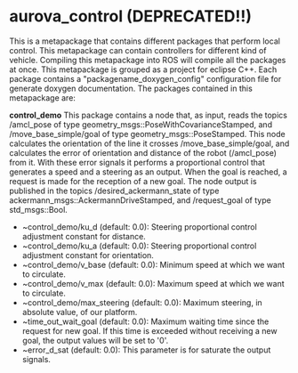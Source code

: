 # aurova_control (DEPRECATED!!)
This is a metapackage that contains different packages that perform local control. This metapackage can contain controllers for different kind of vehicle. Compiling this metapackage into ROS will compile all the packages at once. This metapackage is grouped as a project for eclipse C++. Each package contains a "packagename_doxygen_config" configuration file for generate doxygen documentation. The packages contained in this metapackage are:

**control_demo**
This package contains a node that, as input, reads the topics /amcl_pose of type geometry_msgs::PoseWithCovarianceStamped, and /move_base_simple/goal of type geometry_msgs::PoseStamped. This node calculates the orientation of the line it crosses /move_base_simple/goal, and calculates the error of orientation and distance of the robot (/amcl_pose) from it. With these error signals it performs a proportional control that generates a speed and a steering as an output. When the goal is reached, a request is made for the reception of a new goal. The node output is published in the topics /desired_ackermann_state of type ackermann_msgs::AckermannDriveStamped, and /request_goal of type std_msgs::Bool.
* ~control_demo/ku_d (default: 0.0): Steering proportional control adjustment constant for distance.
* ~control_demo/ku_a (default: 0.0): Steering proportional control adjustment constant for orientation.
* ~control_demo/v_base (default: 0.0): Minimum speed at which we want to circulate.
* ~control_demo/v_max (default: 0.0): Maximum speed at which we want to circulate.
* ~control_demo/max_steering (default: 0.0): Maximum steering, in absolute value, of our platform.
* ~time_out_wait_goal (default: 0.0): Maximum waiting time since the request for new goal. If this time is exceeded without receiving a new goal, the output values will be set to '0'.
* ~error_d_sat (default: 0.0): This parameter is for saturate the output signals.
